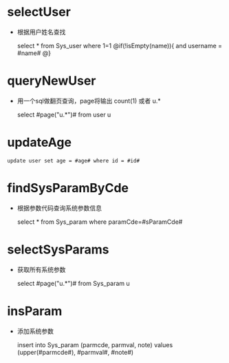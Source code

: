 selectUser
===

* 根据用户姓名查找

	select * from Sys_user where 1=1 
	@if(!isEmpty(name)){
	and username = #name#
	@}
	
queryNewUser
===

* 用一个sql做翻页查询，page将输出 count(1) 或者 u.*

	select #page("u.*")# from user u

updateAge
===

	update user set age = #age# where id = #id#


findSysParamByCde
===

* 根据参数代码查询系统参数信息

	select * from Sys_param where paramCde=#sParamCde#

selectSysParams
===

* 获取所有系统参数

	select #page("u.*")# from Sys_param u
	
insParam
===

* 添加系统参数

	insert into Sys_param (parmcde, parmval, note) values (upper(#parmcde#), #parmval#, #note#)
	
	
	
	
	